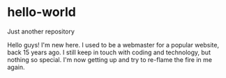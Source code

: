 # hello-world
Just another repository

Hello guys!
I'm new here. I used to be a webmaster for a popular website, back 15 years ago. I still keep in touch with coding and technology, but nothing so special. I'm now getting up and try to re-flame the fire in me again.
